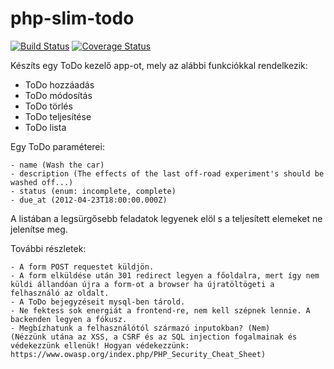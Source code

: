 # php-slim-todo

[![Build Status](https://travis-ci.com/zerosuxx/php-slim-todo.svg?branch=master)](https://travis-ci.com/zerosuxx/php-slim-todo)
[![Coverage Status](https://coveralls.io/repos/github/zerosuxx/php-slim-todo/badge.svg?branch=master)](https://coveralls.io/github/zerosuxx/php-slim-todo?branch=master)

Készíts egy ToDo kezelő app-ot, mely az alábbi funkciókkal rendelkezik:


- ToDo hozzáadás
- ToDo módosítás
- ToDo törlés
- ToDo teljesítése
- ToDo lista

Egy ToDo paraméterei:
```
- name (Wash the car)
- description (The effects of the last off-road experiment's should be washed off...)
- status (enum: incomplete, complete)
- due_at (2012-04-23T18:00:00.000Z)
```

A listában a legsürgősebb feladatok legyenek elöl s a teljesített elemeket ne jelenítse meg.


További részletek:
```
- A form POST requestet küldjön.
- A form elküldése után 301 redirect legyen a főoldalra, mert így nem küldi állandóan újra a form-ot a browser ha újratöltögeti a felhasználó az oldalt.
- A ToDo bejegyzéseit mysql-ben tárold.
- Ne fektess sok energiát a frontend-re, nem kell szépnek lennie. A backenden legyen a fókusz.
- Megbízhatunk a felhasználótól származó inputokban? (Nem)
(Nézzünk utána az XSS, a CSRF és az SQL injection fogalmainak és védekezzünk ellenük! Hogyan védekezzünk: https://www.owasp.org/index.php/PHP_Security_Cheat_Sheet)
```